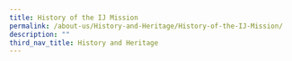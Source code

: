 ```yaml
---
title: History of the IJ Mission
permalink: /about-us/History-and-Heritage/History-of-the-IJ-Mission/
description: ""
third_nav_title: History and Heritage
---
```


